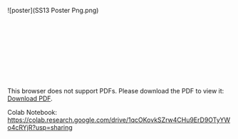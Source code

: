 ![poster](SS13 Poster Png.png)
<object data="https://github.com/victoriafoing/ExoRotGP/ExoRotGP Poster.pdf" type="application/pdf" width="700px" height="700px">
    <embed src="https://github.com/victoriafoing/ExoRotGP/ExoRotGP Poster.pdf">
        <p>This browser does not support PDFs. Please download the PDF to view it: <a href="http://yoursite.com/the.pdf">Download PDF</a>.</p>
    </embed>
</object>

Colab Notebook: https://colab.research.google.com/drive/1qcOKovkSZrw4CHu9ErD9OTyYWo4cRYjR?usp=sharing
